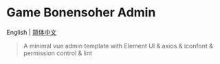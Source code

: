 # Game Bonensoher Admin

English | [简体中文](./README-zh.md)

> A minimal vue admin template with Element UI & axios & iconfont & permission control & lint

